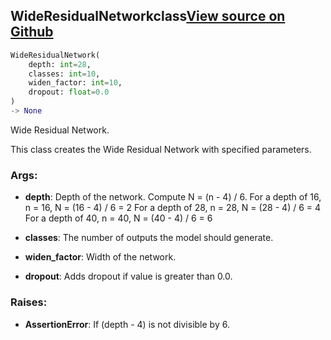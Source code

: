 ## WideResidualNetwork<span class="tag">class</span><a class="sourcelink" href=https://github.com/fastestimator/fastestimator/blob/r1.2/fastestimator/architecture/pytorch/wideresnet.py/#L95-L150>View source on Github</a>
```python
WideResidualNetwork(
	depth: int=28,
	classes: int=10,
	widen_factor: int=10,
	dropout: float=0.0
)
-> None
```
Wide Residual Network.

This class creates the Wide Residual Network with specified parameters.


<h3>Args:</h3>


* **depth**: Depth of the network. Compute N = (n - 4) / 6. For a depth of 16, n = 16, N = (16 - 4) / 6 = 2 For a depth of 28, n = 28, N = (28 - 4) / 6 = 4 For a depth of 40, n = 40, N = (40 - 4) / 6 = 6

* **classes**: The number of outputs the model should generate.

* **widen_factor**: Width of the network.

* **dropout**: Adds dropout if value is greater than 0.0. 

<h3>Raises:</h3>


* **AssertionError**: If (depth - 4) is not divisible by 6.

